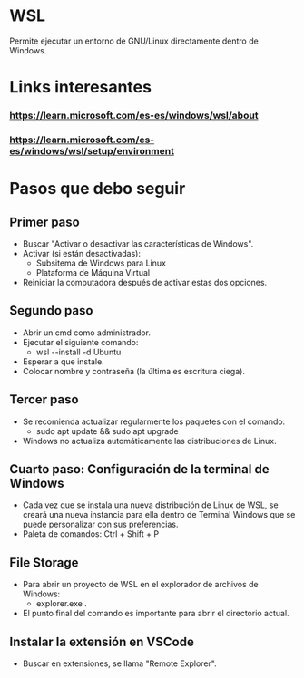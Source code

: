 # WSL
Permite ejecutar un entorno de GNU/Linux directamente dentro de Windows.

# Links interesantes
### https://learn.microsoft.com/es-es/windows/wsl/about
### https://learn.microsoft.com/es-es/windows/wsl/setup/environment

# Pasos que debo seguir
## Primer paso
- Buscar "Activar o desactivar las características de Windows".
- Activar (si están desactivadas):
  - Subsitema de Windows para Linux
  - Plataforma de Máquina Virtual
- Reiniciar la computadora después de activar estas dos opciones.

## Segundo paso
- Abrir un cmd como administrador.
- Ejecutar el siguiente comando:
  - wsl --install -d Ubuntu
- Esperar a que instale.
- Colocar nombre y contraseña (la última es escritura ciega).

## Tercer paso
- Se recomienda actualizar regularmente los paquetes con el comando:
  - sudo apt update && sudo apt upgrade
- Windows no actualiza automáticamente las distribuciones de Linux.

## Cuarto paso: Configuración de la terminal de Windows
- Cada vez que se instala una nueva distribución de Linux de WSL, se creará una nueva instancia para ella dentro de Terminal Windows que se puede personalizar con sus preferencias.
- Paleta de comandos: Ctrl + Shift + P

## File Storage
- Para abrir un proyecto de WSL en el explorador de archivos de Windows:
  - explorer.exe .
- El punto final del comando es importante para abrir el directorio actual.

## Instalar la extensión en VSCode
- Buscar en extensiones, se llama "Remote Explorer".



